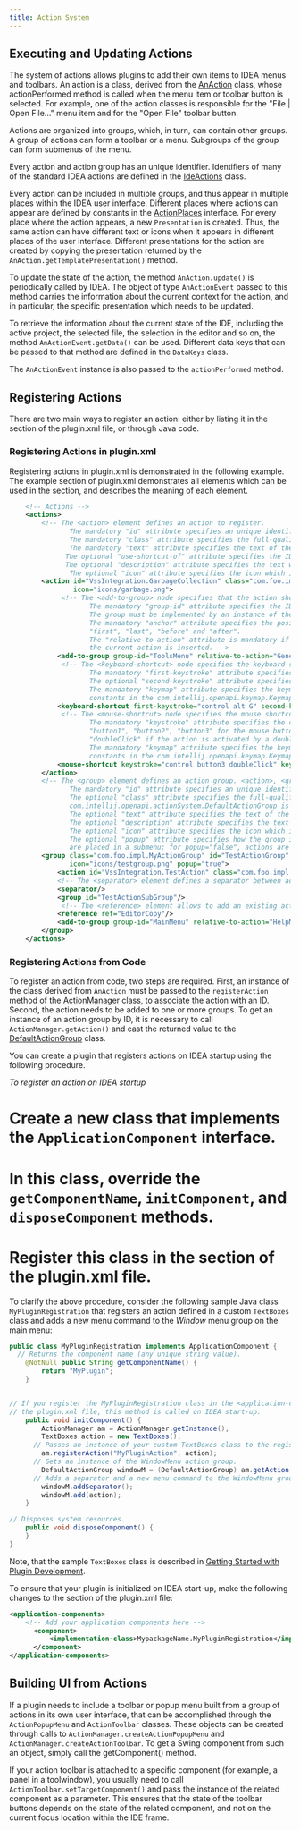 ```yaml
---
title: Action System
---
```


## Executing and Updating Actions

The system of actions allows plugins to add their own items to IDEA menus and toolbars.
An action is a class, derived from the
[AnAction](https://github.com/JetBrains/intellij-community/tree/master/platform/editor-ui-api/src/com/intellij/openapi/actionSystem/AnAction.java)
class, whose actionPerformed method is called when the menu item or toolbar button is selected.
For example, one of the action classes is responsible for the "File \| Open File..." menu item and for the "Open File" toolbar button.

Actions are organized into groups, which, in turn, can contain other groups. A group of actions can form a toolbar or a menu.
Subgroups of the group can form submenus of the menu.

Every action and action group has an unique identifier.
Identifiers of many of the standard IDEA actions are defined in the
[IdeActions](https://github.com/JetBrains/intellij-community/tree/master/platform/platform-api/src/com/intellij/openapi/actionSystem/IdeActions.java)
class.

Every action can be included in multiple groups, and thus appear in multiple places within the IDEA user interface.
Different places where actions can appear are defined by constants in the
[ActionPlaces](https://github.com/JetBrains/intellij-community/tree/master/platform/platform-api/src/com/intellij/openapi/actionSystem/ActionPlaces.java)
interface. For every place where the action appears, a new ```Presentation``` is created.
Thus, the same action can have different text or icons when it appears in different places of the user interface.
Different presentations for the action are created by copying the presentation returned by the ```AnAction.getTemplatePresentation()``` method.

To update the state of the action, the method ```AnAction.update()``` is periodically called by IDEA.
The object of type ```AnActionEvent``` passed to this method carries the information about the current context for the action, and in particular, the specific presentation which needs to be updated.

To retrieve the information about the current state of the IDE, including the active project, the selected file, the selection in the editor and so on, the method ```AnActionEvent.getData()``` can be used.
Different data keys that can be passed to that method are defined in the ```DataKeys``` class.

The ```AnActionEvent``` instance is also passed to the ```actionPerformed``` method.

## Registering Actions

There are two main ways to register an action: either by listing it in the <actions> section of the plugin.xml file, or through Java code.

### Registering Actions in plugin.xml

Registering actions in plugin.xml is demonstrated in the following example. The example section of plugin.xml demonstrates all elements which can be used in the <actions> section, and describes the meaning of each element.

```xml
    <!-- Actions -->
    <actions>
        <!-- The <action> element defines an action to register.
               The mandatory "id" attribute specifies an unique identifier for the action.
               The mandatory "class" attribute specifies the full-qualified name of the class implementing the action.
               The mandatory "text" attribute specifies the text of the action (tooltip for toolbar button or text for menu item).
              The optional "use-shortcut-of" attribute specifies the ID of the action whose keyboard shortcut this action will use.
              The optional "description" attribute specifies the text which is displayed in the status bar when the action is focused.
               The optional "icon" attribute specifies the icon which is displayed on the toolbar button or next to the menu item. -->
        <action id="VssIntegration.GarbageCollection" class="com.foo.impl.CollectGarbage" text="Collect _Garbage" description="Run garbage collector"
                icon="icons/garbage.png">
             <!-- The <add-to-group> node specifies that the action should be added to an existing group. An action can be added to several groups.
                    The mandatory "group-id" attribute specifies the ID of the group to which the action is added.
                    The group must be implemented by an instance of the DefaultActionGroup class.
                    The mandatory "anchor" attribute specifies the position of the action in the group relative to other actions. It can have the values
                    "first", "last", "before" and "after".
                    The "relative-to-action" attribute is mandatory if the anchor is set to "before" and "after", and specifies the action before or after which
                    the current action is inserted. -->
            <add-to-group group-id="ToolsMenu" relative-to-action="GenerateJavadoc" anchor="after"/>
             <!-- The <keyboard-shortcut> node specifies the keyboard shortcut for the action. An action can have several keyboard shortcuts.
                    The mandatory "first-keystroke" attribute specifies the first keystroke of the action. The key strokes are specified according to the regular Swing rules.
                    The optional "second-keystroke" attribute specifies the second keystroke of the action.
                    The mandatory "keymap" attribute specifies the keymap for which the action is active. IDs of the standard keymaps are defined as
                    constants in the com.intellij.openapi.keymap.KeymapManager class. -->
            <keyboard-shortcut first-keystroke="control alt G" second-keystroke="C" keymap="$default"/>
             <!-- The <mouse-shortcut> node specifies the mouse shortcut for the action. An action can have several mouse shortcuts.
                    The mandatory "keystroke" attribute specifies the clicks and modifiers for the action. It is defined as a sequence of words separated by spaces:
                    "button1", "button2", "button3" for the mouse buttons; "shift", "control", "meta", "alt", "altGraph" for the modifier keys;
                    "doubleClick" if the action is activated by a double-click of the button.
                    The mandatory "keymap" attribute specifies the keymap for which the action is active. IDs of the standard keymaps are defined as
                    constants in the com.intellij.openapi.keymap.KeymapManager class. -->
            <mouse-shortcut keystroke="control button3 doubleClick" keymap="$default"/>
        </action>
        <!-- The <group> element defines an action group. <action>, <group> and <separator> elements defined within it are automatically included in the group.
               The mandatory "id" attribute specifies an unique identifier for the action.
               The optional "class" attribute specifies the full-qualified name of the class implementing the group. If not specified,
               com.intellij.openapi.actionSystem.DefaultActionGroup is used.
               The optional "text" attribute specifies the text of the group (text for the menu item showing the submenu).
               The optional "description" attribute specifies the text which is displayed in the status bar when the group is focused.
               The optional "icon" attribute specifies the icon which is displayed on the toolbar button or next to the group.
               The optional "popup" attribute specifies how the group is presented in the menu. If a group has popup="true", actions in it
               are placed in a submenu; for popup="false", actions are displayed as a section of the same menu delimited by separators. -->
        <group class="com.foo.impl.MyActionGroup" id="TestActionGroup" text="Test Group" description="Group with test actions"
               icon="icons/testgroup.png" popup="true">
            <action id="VssIntegration.TestAction" class="com.foo.impl.TestAction" text="My Test Action" description="My test action"/>
            <!-- The <separator> element defines a separator between actions. It can also have an <add-to-group> child element. -->
            <separator/>
            <group id="TestActionSubGroup"/>
             <!-- The <reference> element allows to add an existing action to the group. The mandatory "ref" attribute specifies the ID of the action to add. -->
            <reference ref="EditorCopy"/>
            <add-to-group group-id="MainMenu" relative-to-action="HelpMenu" anchor="before"/>
        </group>
    </actions>
```

### Registering Actions from Code

To register an action from code, two steps are required.
First, an instance of the class derived from ```AnAction``` must be passed to the ```registerAction``` method of the
[ActionManager](https://github.com/JetBrains/intellij-community/tree/master/platform/editor-ui-api/src/com/intellij/openapi/actionSystem/ActionManager.java)
class, to associate the action with an ID.
Second, the action needs to be added to one or more groups.
To get an instance of an action group by ID, it is necessary to call ```ActionManager.getAction()``` and cast the returned value to the
[DefaultActionGroup](https://github.com/JetBrains/intellij-community/tree/master/platform/platform-api/src/com/intellij/openapi/actionSystem/DefaultActionGroup.java)
class.

You can create a plugin that registers actions on IDEA startup using the following procedure.

*To register an action on IDEA startup*
# Create a new class that implements the ```ApplicationComponent``` interface.
# In this class, override the ```getComponentName```, ```initComponent```, and ```disposeComponent``` methods.
# Register this class in the <application-components> section of the plugin.xml file.


To clarify the above procedure, consider the following sample Java class ```MyPluginRegistration``` that registers an action defined in a custom ```TextBoxes``` class and adds a new menu command to the *Window*  menu group on the main menu:

```java
public class MyPluginRegistration implements ApplicationComponent {
  // Returns the component name (any unique string value).
    @NotNull public String getComponentName() {
        return "MyPlugin";
    }


// If you register the MyPluginRegistration class in the <application-components> section of
// the plugin.xml file, this method is called on IDEA start-up.
    public void initComponent() {
        ActionManager am = ActionManager.getInstance();
        TextBoxes action = new TextBoxes();
      // Passes an instance of your custom TextBoxes class to the registerAction method of the ActionManager class.
        am.registerAction("MyPluginAction", action);
      // Gets an instance of the WindowMenu action group.
        DefaultActionGroup windowM = (DefaultActionGroup) am.getAction("WindowMenu");
      // Adds a separator and a new menu command to the WindowMenu group on the main menu.
        windowM.addSeparator();
        windowM.add(action);
    }

// Disposes system resources.
    public void disposeComponent() {
    }
}
```

Note, that the sample ```TextBoxes``` class is described in
[Getting Started with Plugin Development](/basics/getting_started.html).

To ensure that your plugin is initialized on IDEA start-up, make the following changes to the <application-components> section of the plugin.xml file:

```xml
<application-components>
    <!-- Add your application components here -->
      <component>
          <implementation-class>MypackageName.MyPluginRegistration</implementation-class>
      </component>
</application-components>
```

## Building UI from Actions

If a plugin needs to include a toolbar or popup menu built from a group of actions in its own user interface, that can be accomplished through the ```ActionPopupMenu``` and ```ActionToolbar``` classes. These objects can be created through calls to ```ActionManager.createActionPopupMenu``` and ```ActionManager.createActionToolbar```.
To get a Swing component from such an object, simply call the getComponent() method.

If your action toolbar is attached to a specific component (for example, a panel in a toolwindow), you usually need to call ```ActionToolbar.setTargetComponent()``` and pass the instance of the related component as a parameter.
This ensures that the state of the toolbar buttons depends on the state of the related component, and not on the current focus location within the IDE frame.
